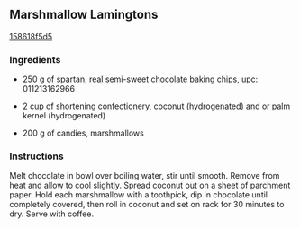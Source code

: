 ## Marshmallow Lamingtons

[158618f5d5](http://www.food.com/recipe/marshmallow-lamingtons-94811)

### Ingredients

 - 250 g of spartan, real semi-sweet chocolate baking chips, upc: 011213162966

 - 2 cup of shortening confectionery, coconut (hydrogenated) and or palm kernel (hydrogenated)

 - 200 g of candies, marshmallows

### Instructions

Melt chocolate in bowl over boiling water, stir until smooth. Remove from heat and allow to cool slightly. Spread coconut out on a sheet of parchment paper. Hold each marshmallow with a toothpick, dip in chocolate until completely covered, then roll in coconut and set on rack for 30 minutes to dry. Serve with coffee.